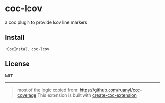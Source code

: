 # coc-lcov

a coc plugin to provide lcov line markers

## Install
`:CocInstall coc-lcov`

## License

MIT

---
> most of the logic copied from: https://github.com/ruanyl/coc-coverage
> This extension is built with [create-coc-extension](https://github.com/fannheyward/create-coc-extension)
